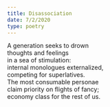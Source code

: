 ```yaml
---
title: Disassociation
date: 7/2/2020
type: poetry
---
```


A generation seeks to drown  
thoughts and feelings  
in a sea of stimulation:  
internal monologues externalized,  
competing for superlatives.  
The most consumable personae  
claim priority on flights of fancy;  
economy class for the rest of us.
